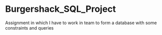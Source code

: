 # Burgershack_SQL_Project
Assignment in which I have to work in team to form a database with some constraints and queries
